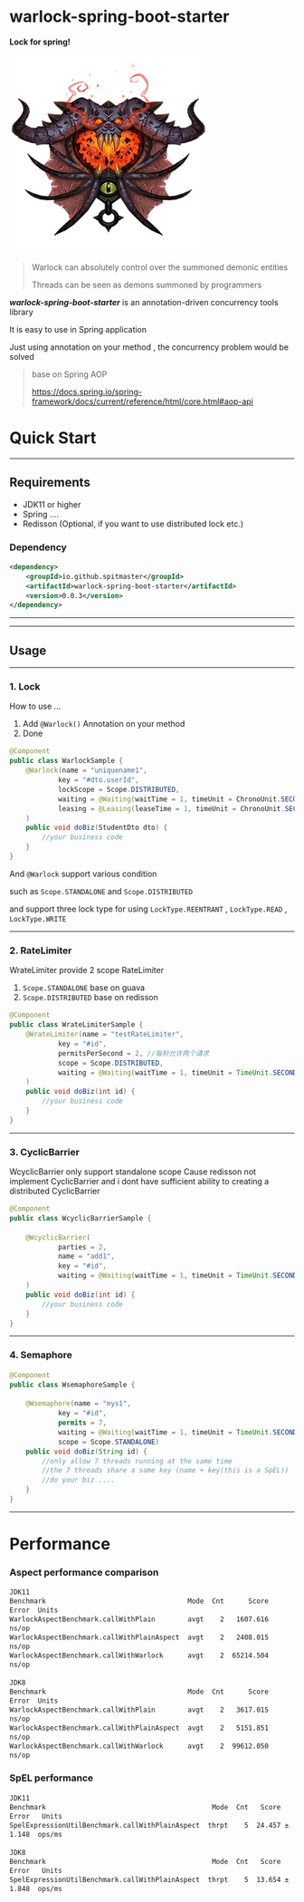 # warlock-spring-boot-starter

**Lock for spring!**

![Warlock](Warlock_Crest.webp)

> Warlock can absolutely control over the summoned demonic entities
> 
> Threads can be seen as demons summoned by programmers

**_warlock-spring-boot-starter_** is an annotation-driven concurrency tools library

It is easy to use in Spring application

Just using annotation on your method , the concurrency problem would be solved

> base on Spring AOP
> 
> https://docs.spring.io/spring-framework/docs/current/reference/html/core.html#aop-api

# Quick Start

---

## Requirements

* JDK11 or higher
* Spring ....
* Redisson (Optional, if you want to use distributed lock etc.)

### Dependency
```xml
<dependency>
    <groupId>io.github.spitmaster</groupId>
    <artifactId>warlock-spring-boot-starter</artifactId>
    <version>0.0.3</version>
</dependency>
```
---

---

## Usage

---

### 1. Lock

How to use ...

1. Add `@Warlock()` Annotation on your method
2. Done

```java
@Component
public class WarlockSample {
    @Warlock(name = "uniquename1", 
            key = "#dto.userId",
            lockScope = Scope.DISTRIBUTED,
            waiting = @Waiting(waitTime = 1, timeUnit = ChronoUnit.SECONDS, waitTimeoutHandler = XXService.class),
            leasing = @Leasing(leaseTime = 1, timeUnit = ChronoUnit.SECONDS, leaseTimeoutHandler = YYComponent.class)
    )
    public void doBiz(StudentDto dto) {
        //your business code
    }
}
```

And `@Warlock` support various condition

such as `Scope.STANDALONE` and `Scope.DISTRIBUTED`

and support three lock type for using `LockType.REENTRANT` , `LockType.READ` , `LockType.WRITE`


---


### 2. RateLimiter

WrateLimiter provide 2 scope RateLimiter
1. `Scope.STANDALONE` base on guava
2. `Scope.DISTRIBUTED`  base on redisson

```java
@Component
public class WrateLimiterSample {
    @WrateLimiter(name = "testRateLimiter",
            key = "#id",
            permitsPerSecond = 2, //每秒允许两个请求
            scope = Scope.DISTRIBUTED,
            waiting = @Waiting(waitTime = 1, timeUnit = TimeUnit.SECONDS, waitTimeoutHandler = StandaloneRateLimiterTestService.class) //超时处理策略
    )
    public void doBiz(int id) {
        //your business code
    }
}
```

---

### 3. CyclicBarrier

WcyclicBarrier only support standalone scope
Cause redisson not implement CyclicBarrier
and i dont have sufficient ability to creating a distributed CyclicBarrier

```java
@Component
public class WcyclicBarrierSample {

    @WcyclicBarrier(
            parties = 2,
            name = "add1",
            key = "#id",
            waiting = @Waiting(waitTime = 1, timeUnit = TimeUnit.SECONDS)
    )
    public void doBiz(int id) {
        //your business code
    }
}
```

---

### 4. Semaphore

```java
@Component
public class WsemaphoreSample {

    @Wsemaphore(name = "mys1",
            key = "#id",
            permits = 7,
            waiting = @Waiting(waitTime = 1, timeUnit = TimeUnit.SECONDS, waitTimeoutHandler = SemaphoreAspectTestService.class),
            scope = Scope.STANDALONE)
    public void doBiz(String id) {
        //only allow 7 threads running at the same time
        //the 7 threads share a same key (name + key(this is a SpEL))
        //do your biz ....
    }
}
```

---

# Performance

### Aspect performance comparison
```
JDK11
Benchmark                                   Mode  Cnt      Score   Error  Units
WarlockAspectBenchmark.callWithPlain        avgt    2   1607.616          ns/op
WarlockAspectBenchmark.callWithPlainAspect  avgt    2   2408.015          ns/op
WarlockAspectBenchmark.callWithWarlock      avgt    2  65214.504          ns/op

JDK8
Benchmark                                   Mode  Cnt      Score   Error  Units
WarlockAspectBenchmark.callWithPlain        avgt    2   3617.015          ns/op
WarlockAspectBenchmark.callWithPlainAspect  avgt    2   5151.851          ns/op
WarlockAspectBenchmark.callWithWarlock      avgt    2  99612.050          ns/op
```


### SpEL performance

```
JDK11
Benchmark                                         Mode  Cnt   Score   Error   Units
SpelExpressionUtilBenchmark.callWithPlainAspect  thrpt    5  24.457 ± 1.148  ops/ms

JDK8
Benchmark                                         Mode  Cnt   Score   Error   Units
SpelExpressionUtilBenchmark.callWithPlainAspect  thrpt    5  13.654 ± 1.848  ops/ms
```